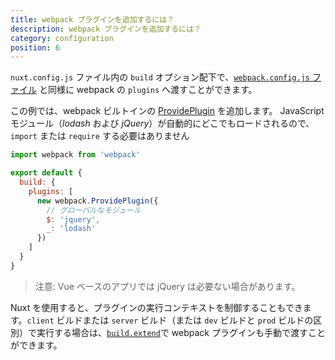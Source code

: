 ```yaml
---
title: webpack プラグインを追加するには？
description: webpack プラグインを追加するには？
category: configuration
position: 6
---
```


`nuxt.config.js` ファイル内の `build` オプション配下で、[`webpack.config.js` ファイル](https://webpack.js.org/configuration/plugins/) と同様に webpack の `plugins` へ渡すことができます。

この例では、webpack ビルトインの [ProvidePlugin](https://webpack.js.org/plugins/provide-plugin/) を追加します。 JavaScript モジュール（_lodash_ および _jQuery_）が自動的にどこでもロードされるので、`import` または `require` する必要はありません

```js
import webpack from 'webpack'

export default {
  build: {
    plugins: [
      new webpack.ProvidePlugin({
        // グローバルなモジュール
        $: 'jquery',
        _: 'lodash'
      })
    ]
  }
}
```

> 注意: Vue ベースのアプリでは jQuery は必要ない場合があります。

Nuxt を使用すると、プラグインの実行コンテキストを制御することもできます。`client` ビルドまたは `server` ビルド（または `dev` ビルドと `prod` ビルドの区別）で実行する場合は、[`build.extend`](/api/configuration-build#extend)で webpack プラグインも手動で渡すことができます。
